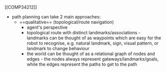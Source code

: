 [[COMP34212]]

- path planning can take 2 main approaches:
	- ==qualitative== (topological/route navigation)
		- agent's perspective
		- topological route with distinct landmarks/associations - landmarks can be thought of as waypoints which are easy for the robot to recognise, e.g. natural landmark, sign, visual pattern, or landmark to change behaviour
		- the world can be thought of as a relational graph of nodes and edges - the nodes always represent gateways/landmarks/goals, while the edges represent the paths to get to the path	